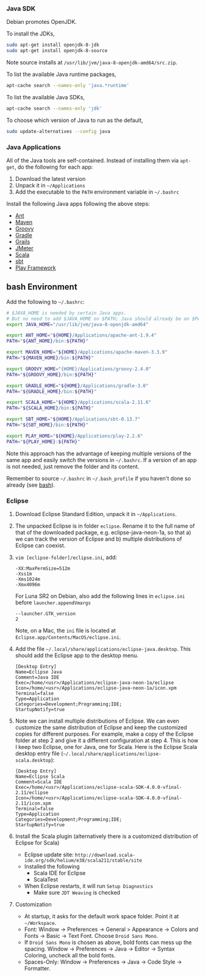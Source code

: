 ### Java SDK

Debian promotes OpenJDK.

To install the JDKs,
```bash
sudo apt-get install openjdk-8-jdk
sudo apt-get install openjdk-8-source
```

Note source installs at `/usr/lib/jvm/java-8-openjdk-amd64/src.zip`.

To list the available Java runtime packages,
```bash
apt-cache search --names-only 'java.*runtime'
```

To list the available Java SDKs,
```bash
apt-cache search --names-only 'jdk'
```

To choose which version of Java to run as the default,
```bash
sudo update-alternatives --config java
```

### Java Applications

All of the Java tools are self-contained. Instead of installing them via `apt-get`, do the following for each app:

1. Download the latest version
2. Unpack it in `~/Applications`
3. Add the executable to the `PATH` environment variable in `~/.bashrc`

Install the following Java apps following the above steps:

* [Ant](http://www.google.com/search?q=apache+ant+download)
* [Maven](http://www.google.com/search?q=apache+maven+download)
* [Groovy](http://www.google.com/search?q=groovy+download)
* [Gradle](http://www.google.com/search?q=gradle+download)
* [Grails](http://www.google.com/search?q=grails+download)
* [JMeter](http://www.google.com/search?q=apache+jmeter+download)
* [Scala](http://www.google.com/search?q=scala+download)
* [sbt](http://www.google.com/search?q=sbt+download)
* [Play Framework](http://www.google.com/search?q=play+framework+download)

## bash Environment

Add the following to `~/.bashrc`:

```bash
# $JAVA_HOME is needed by certain Java apps.
# But no need to add $JAVA_HOME on $PATH; Java should already be on $PATH
export JAVA_HOME="/usr/lib/jvm/java-8-openjdk-amd64"

export ANT_HOME="${HOME}/Applications/apache-ant-1.9.4"
PATH="${ANT_HOME}/bin:${PATH}"

export MAVEN_HOME="${HOME}/Applications/apache-maven-3.3.9"
PATH="${MAVEN_HOME}/bin:${PATH}"

export GROOVY_HOME="{HOME}/Applications/groovy-2.4.0"
PATH="${GROOVY_HOME}/bin:${PATH}"

export GRADLE_HOME="${HOME}/Applications/gradle-3.0"
PATH="${GRADLE_HOME}/bin:${PATH}"

export SCALA_HOME="${HOME}/Applications/scala-2.11.6"
PATH="${SCALA_HOME}/bin:${PATH}"

export SBT_HOME="${HOME}/Applications/sbt-0.13.7"
PATH="${SBT_HOME}/bin:${PATH}"

export PLAY_HOME="${HOME}/Applications/play-2.2.6"
PATH="${PLAY_HOME}:${PATH}"
```

Note this approach has the advantage of keeping multiple versions of the same app and easily switch the versions in `~/.bashrc`. If a version of an app is not needed, just remove the folder and its content.

Remember to source `~/.bashrc` in `~/.bash_profile` if you haven't done so already (see [bash](0602-bash.md)).

### Eclipse

1. Download Eclipse Standard Edition, unpack it in `~/Applications`.

2. The unpacked Eclipse is in folder `eclipse`. Rename it to the full name of that of the downloaded package, e.g. eclipse-java-neon-1a, so that a) we can track the version of Eclipse and b) multiple distributions of Eclipse can coexist.

3. `vim [eclipse-folder]/eclipse.ini`, add:

    ```
    -XX:MaxPermSize=512m
    -Xss1m
    -Xms1024m
    -Xmx4096m
    ```
    
    For Luna SR2 on Debian, also add the following lines in `eclipse.ini` before `launcher.appendVmargs`

    ```
    --launcher.GTK_version
    2
    ```
    
    Note, on a Mac, the `ini` file is located at `Eclipse.app/Contents/MacOS/eclipse.ini`.

4. Add the file `~/.local/share/applications/eclipse-java.desktop`. This should add the Eclipse app to the desktop menu.

    ```
    [Desktop Entry]
    Name=Eclipse Java
    Comment=Java IDE
    Exec=/home/<usr>/Applications/eclipse-java-neon-1a/eclipse
    Icon=/home/<usr>/Applications/eclipse-java-neon-1a/icon.xpm
    Terminal=false
    Type=Application
    Categories=Development;Programming;IDE;
    StartupNotify=true
    ```

5. Note we can install multiple distributions of Eclipse. We can even customize the same distribution of Eclipse and keep the customized copies for different purposes. For example, make a copy of the Eclipse folder at step 2 and give it a different configuration at step 4. This is how I keep two Eclipse, one for Java, one for Scala. Here is the Eclipse Scala desktop entry file (`~/.local/share/applications/eclipse-scala.desktop`):

    ```
    [Desktop Entry]
    Name=Eclipse Scala
    Comment=Scala IDE
    Exec=/home/<usr>/Applications/eclipse-scala-SDK-4.0.0-vfinal-2.11/eclipse
    Icon=/home/<usr>/Applications/eclipse-scala-SDK-4.0.0-vfinal-2.11/icon.xpm
    Terminal=false
    Type=Application
    Categories=Development;Programming;IDE;
    StartupNotify=true
    ```

6. Install the Scala plugin (alternatively there is a customized distribution of Eclipse for Scala)
    * Eclipse update site: `http://download.scala-ide.org/sdk/helium/e38/scala211/stable/site`
    * Installed the following
        * Scala IDE for Eclipse
        * ScalaTest
    * When Eclipse restarts, it will run `Setup Diagnostics`
        * Make sure `JDT Weaving` is checked

7. Customization
    * At startup, it asks for the default work space folder. Point it at `~/Workspace`.
    * Font: Window -> Preferences -> General > Appearance -> Colors and Fonts -> Basic -> Text Font. Choose `Droid Sans Mono`.
    * If `Droid Sans Mono` is chosen as above, bold fonts can mess up the spacing. Window -> Preferences -> Java -> Editor -> Syntax Coloring, uncheck all the bold fonts.
    * Spaces-Only: Window -> Preferences -> Java -> Code Style -> Formatter.
